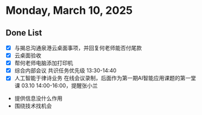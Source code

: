# Monday, March 10, 2025

## Done List

- [x] 与揭总沟通泉港云桌面事项，并回复何老师能否付尾款
- [x] 云桌面验收
- [x] 帮何老师电脑添加打印机
- [x] 综合内部会议 共识任务优先级 13:30-14:40
- [x] 人工智能于律诗业务 在线会议录制，后面作为第一期AI智能应用课题的第一堂课 03.10 14:00-16:00，提醒张小兰

- 提供信息没什么作用
- 围绕技术找机会
